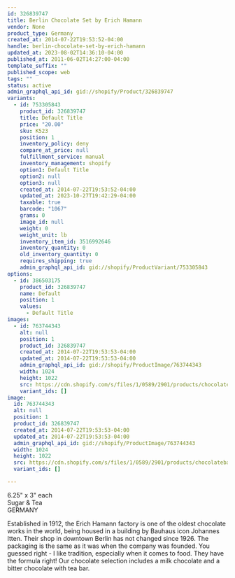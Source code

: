 ```yaml
---
id: 326839747
title: Berlin Chocolate Set by Erich Hamann
vendor: None
product_type: Germany
created_at: 2014-07-22T19:53:52-04:00
handle: berlin-chocolate-set-by-erich-hamann
updated_at: 2023-08-02T14:36:10-04:00
published_at: 2011-06-02T14:27:00-04:00
template_suffix: ""
published_scope: web
tags: ""
status: active
admin_graphql_api_id: gid://shopify/Product/326839747
variants:
  - id: 753305843
    product_id: 326839747
    title: Default Title
    price: "20.00"
    sku: K523
    position: 1
    inventory_policy: deny
    compare_at_price: null
    fulfillment_service: manual
    inventory_management: shopify
    option1: Default Title
    option2: null
    option3: null
    created_at: 2014-07-22T19:53:52-04:00
    updated_at: 2023-10-27T19:42:29-04:00
    taxable: true
    barcode: "1067"
    grams: 0
    image_id: null
    weight: 0
    weight_unit: lb
    inventory_item_id: 3516992646
    inventory_quantity: 0
    old_inventory_quantity: 0
    requires_shipping: true
    admin_graphql_api_id: gid://shopify/ProductVariant/753305843
options:
  - id: 386503175
    product_id: 326839747
    name: Default
    position: 1
    values:
      - Default Title
images:
  - id: 763744343
    alt: null
    position: 1
    product_id: 326839747
    created_at: 2014-07-22T19:53:53-04:00
    updated_at: 2014-07-22T19:53:53-04:00
    admin_graphql_api_id: gid://shopify/ProductImage/763744343
    width: 1024
    height: 1022
    src: https://cdn.shopify.com/s/files/1/0589/2901/products/chocolatebars.jpeg?v=1406073233
    variant_ids: []
image:
  id: 763744343
  alt: null
  position: 1
  product_id: 326839747
  created_at: 2014-07-22T19:53:53-04:00
  updated_at: 2014-07-22T19:53:53-04:00
  admin_graphql_api_id: gid://shopify/ProductImage/763744343
  width: 1024
  height: 1022
  src: https://cdn.shopify.com/s/files/1/0589/2901/products/chocolatebars.jpeg?v=1406073233
  variant_ids: []

---
```


6.25" x 3" each  
Sugar & Tea  
GERMANY

Established in 1912, the Erich Hamann factory is one of the oldest chocolate works in the world, being housed in a building by Bauhaus icon Johannes Itten. Their shop in downtown Berlin has not changed since 1926. The packaging is the same as it was when the company was founded. You guessed right \- I like tradition, especially when it comes to food. They have the formula right! Our chocolate selection includes a milk chocolate and a bitter chocolate with tea bar.